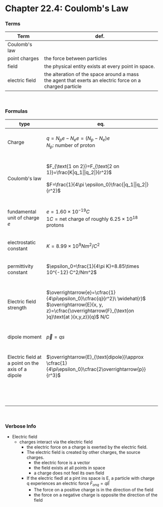 # Chapter 22.4: Coulomb's Law

### Terms

| Term           | def.                                                                                                        |
| -------------- | ----------------------------------------------------------------------------------------------------------- |
| Coulomb's law  |                                                                                                             |
| point charges  | the force between particles                                                                                 |
| field          | the physical entity exists at every point in space.                                                         |
| electric field | the alteration of the space around a mass<br/>the agent that exerts an electric force on a charged particle |

<br/>

### Formulas

| type                                              | eq.                                                                                                                                                                                           |
| ------------------------------------------------- | --------------------------------------------------------------------------------------------------------------------------------------------------------------------------------------------- |
| Charge                                            | <br/>$q=N_pe-N_ee=(N_p-N_e)e$<br/> $N_p$: number of proton<br/>&nbsp;                                                                                                                         |
| Coulomb's law                                     | <br/>$F_{\text{1 on 2}}=F_{\text{2 on 1}}=\frac{K\|q_1\|\|q_2\|}{r^2}$<br/><br/>$F=\frac{1}{4\pi \epsilon_0}\frac{\|q_1\|\|q_2\|}{r^2}$<br/>&nbsp;                                            |
| fundamental unit of charge $e$                    | <br/>$e=1.60\times 10^{-19}C$<br/>$1C=\text{net charge of roughly } 6.25\times 10^{18}$ protons<br/>&nbsp;                                                                                    |
| electrostatic constant                            | <br/>$K=8.99\times 10^9Nm^2/C^2$<br/>&nbsp;                                                                                                                                                   |
| permittivity constant                             | <br/>$\epsilon_0=\frac{1}{4\pi K}=8.85\times 10^{-12} C^2/Nm^2$<br/>&nbsp;                                                                                                                    |
| Electric field strength                           | <br/>$\overrightarrow{e}=\cfrac{1}{4\pi\epsilon_0}\cfrac{q}{r^2}\ \widehat{r}$<br/>$\overrightarrow{E}(x, y, z)=\cfrac{\overrightarrow{F}_{\text{on }q}\text{at }(x,y,z)}{q}$  N/C<br/>&nbsp; |
| dipole moment                                     | <br/>$\overrightarrow{p}=qs$<br/>&nbsp;                                                                                                                                                       |
| Electric field at a point on the axis of a dipole | <br/>$\overrightarrow{E}_{\text{dipole}}\approx \cfrac{1}{4\pi\epsilon_0}\cfrac{2\overrightarrow{p}}{r^3}$<br/>&nbsp;                                                                         |
|                                                   | <br/><br/>&nbsp;                                                                                                                                                                              |

<br/>

### Verbose Info

- Electric field
  - charges interact via the electric field
    - the electric force on a charge is exerted by the electric field.
    - The electric field is created by other charges, the source charges.
      - the electric force is a vector
      - the field exists at all points in space
      - a charge does not feel its own field
    - If the electric fiedl at a pint ins space is E, a particle with charge q experiences an electric force $F_{on q}=qE$
      - The force on a positive charge is in the direction of the field
      - the force on a negative charge is opposite the direction of the field
